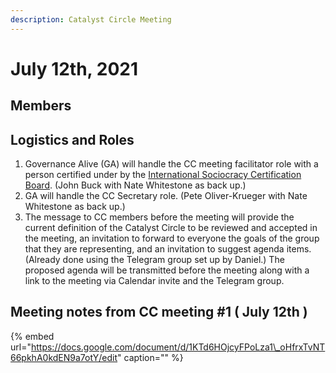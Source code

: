```yaml
---
description: Catalyst Circle Meeting
---
```


# July 12th, 2021

## Members





## Logistics and Roles

1. Governance Alive \(GA\) will handle the CC meeting facilitator role with a person certified under by the [International Sociocracy Certification Board](http://www.iscb.earth). \(John Buck with Nate Whitestone as back up.\)
2. GA will handle the CC Secretary role. \(Pete Oliver-Krueger with Nate Whitestone as back up.\)
3. The message to CC members before the meeting will provide the current definition of the Catalyst Circle to be reviewed and accepted in the meeting, an invitation to forward to everyone the goals of the group that they are representing, and an invitation to suggest agenda items. \(Already done using the Telegram group set up by Daniel.\) The proposed agenda will be transmitted before the meeting along with a link to the meeting via Calendar invite and the Telegram group. 

## Meeting notes from CC meeting \#1 \( July 12th \)

{% embed url="https://docs.google.com/document/d/1KTd6HOjcyFPoLza1\_oHfrxTvNT66pkhA0kdEN9a7otY/edit" caption="" %}

## 

